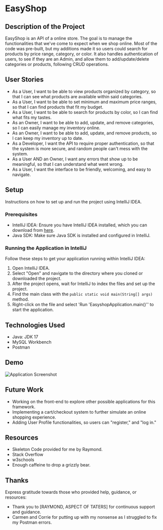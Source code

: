# EasyShop

## Description of the Project

EasyShop is an API of a online store. The goal is to manage the functionalities that we've come to expect when we shop online. Most of the code was pre-built, but my additions made it so users could search for products by price range, category, or color. It also handles authentication of users, to see if they are an Admin, and allow them to add/update/delete categories or products, following CRUD operations.

## User Stories

- As a User, I want to be able to view products organized by category, so that I can see what products are available within said categories.
- As a User, I want to be able to set minimum and maximum price ranges, so that I can find products that fit my budget.
- As a User, I want to be able to search for products by color, so I can find what fits my tastes.
- As an Owner, I want to be able to add, update, and remove categories, so I can easily manage my inventory online.
- As an Owner, I want to be able to add, update, and remove products, so I can keep my inventory up to date.
- As a Developer, I want the API to require proper authentication, so that the system is more secure, and random people can't mess with the system.
- As a User AND an Owner, I want any errors that show up to be meaningful, so that I can understand what went wrong.
- As a User, I want the interface to be friendly, welcoming, and easy to navigate.

## Setup

Instructions on how to set up and run the project using IntelliJ IDEA.

### Prerequisites

- IntelliJ IDEA: Ensure you have IntelliJ IDEA installed, which you can download from [here](https://www.jetbrains.com/idea/download/).
- Java SDK: Make sure Java SDK is installed and configured in IntelliJ.

### Running the Application in IntelliJ

Follow these steps to get your application running within IntelliJ IDEA:

1. Open IntelliJ IDEA.
2. Select "Open" and navigate to the directory where you cloned or downloaded the project.
3. After the project opens, wait for IntelliJ to index the files and set up the project.
4. Find the main class with the `public static void main(String[] args)` method.
5. Right-click on the file and select 'Run 'EasyshopApplication.main()'' to start the application.

## Technologies Used

- Java: JDK 17
- MySQL Workbench
- Postman

## Demo

![Application Screenshot](path/to/your/screenshot.png)

## Future Work

- Working on the front-end to explore other possible applications for this framework.
- Implementing a cart/checkout system to further simulate an online shopping experience.
- Adding User Profile functionalities, so users can "register," and "log in."

## Resources

- Skeleton Code provided for me by Raymond.
- Stack Overflow
- w3schools
- Enough caffeine to drop a grizzly bear.

## Thanks

Express gratitude towards those who provided help, guidance, or resources:

- Thank you to [RAYMOND, ASPECT OF TATERS] for continuous support and guidance.
- Carmen and Corrie for putting up with my nonsense as I struggled to fix my Postman errors.